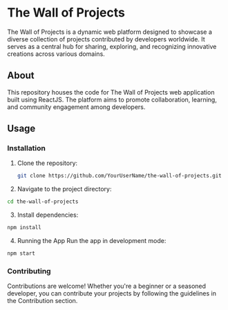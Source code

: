 # The Wall of Projects

The Wall of Projects is a dynamic web platform designed to showcase a diverse collection of projects contributed by developers worldwide. It serves as a central hub for sharing, exploring, and recognizing innovative creations across various domains.

## About

This repository houses the code for The Wall of Projects web application built using ReactJS. The platform aims to promote collaboration, learning, and community engagement among developers.

## Usage

### Installation

1. Clone the repository:


   ```bash
   git clone https://github.com/YourUserName/the-wall-of-projects.git
   ```

2. Navigate to the project directory:

```bash 
cd the-wall-of-projects
```

3. Install dependencies:

```bash
npm install
```

4. Running the App
Run the app in development mode:

```bash
npm start
```

### Contributing
Contributions are welcome! Whether you're a beginner or a seasoned developer, you can contribute your projects by following the guidelines in the Contribution section.